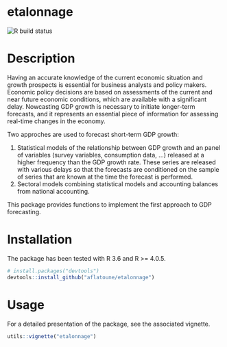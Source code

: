 # etalonnage
![R build status](https://github.com/aflatoune/etalonnage/workflows/R-CMD-check/badge.svg)

# Description

Having an accurate knowledge of the current economic situation and growth prospects is essential for business analysts and policy makers. Economic policy decisions
are based on assessments of the current and near future economic conditions, which are available with a significant delay. Nowcasting GDP growth is necessary to initiate longer-term forecasts, and it represents an essential piece of information for assessing real-time changes in the economy.

Two approches are used to forecast short-term GDP growth:

1. Statistical models of the relationship between GDP growth and an panel of variables (survey variables, consumption data, ...) released at a higher frequency than the GDP growth rate. These series are released with various delays so that the forecasts are conditioned on the sample of series that are known at the time the forecast is performed.
2. Sectoral models combining statistical models and accounting balances from national accounting.

This package provides functions to implement the first approach to GDP forecasting.

# Installation

The package has been tested with R 3.6 and R >= 4.0.5.

```r
# install.packages("devtools")
devtools::install_github("aflatoune/etalonnage")
```

# Usage

For a detailed presentation of the package, see the associated vignette.

```r
utils::vignette("etalonnage")
```
